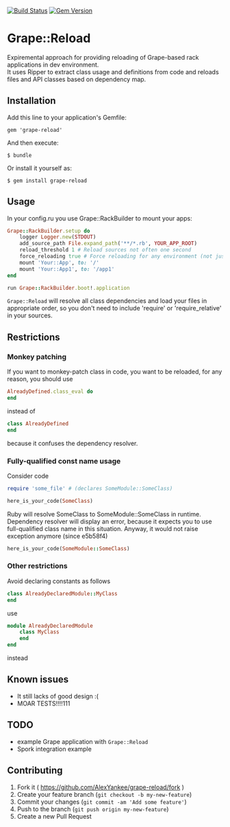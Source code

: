[![Build Status](https://travis-ci.org/AlexYankee/grape-reload.svg?branch=master)](https://travis-ci.org/AlexYankee/grape-reload)
[![Gem Version](https://badge.fury.io/rb/grape-reload.svg)](http://badge.fury.io/rb/grape-reload)

# Grape::Reload

Expiremental approach for providing reloading of Grape-based rack applications in dev environment.  
It uses Ripper to extract class usage and definitions from code and reloads files and API classes based on dependency map.

## Installation

Add this line to your application's Gemfile:

    gem 'grape-reload'

And then execute:

    $ bundle

Or install it yourself as:

    $ gem install grape-reload

## Usage

In your config.ru you use Grape::RackBuilder to mount your apps:

```ruby
Grape::RackBuilder.setup do
    logger Logger.new(STDOUT)
    add_source_path File.expand_path('**/*.rb', YOUR_APP_ROOT)
    reload_threshold 1 # Reload sources not often one second
    force_reloading true # Force reloading for any environment (not just dev), useful for testing
    mount 'Your::App', to: '/'
    mount 'Your::App1', to: '/app1'
end

run Grape::RackBuilder.boot!.application
```

`Grape::Reload` will resolve all class dependencies and load your files in appropriate order, so you don't need to include 'require' or 'require_relative' in your sources.

## Restrictions

### Monkey patching

If you want to monkey-patch class in code, you want to be reloaded, for any reason, you should use

```ruby
AlreadyDefined.class_eval do 
end
```

instead of

```ruby
class AlreadyDefined
end
```

because it confuses the dependency resolver.

### Fully-qualified const name usage

Consider code

```ruby
require 'some_file' # (declares SomeModule::SomeClass)

here_is_your_code(SomeClass)
```

Ruby will resolve SomeClass to SomeModule::SomeClass in runtime.
Dependency resolver will display an error, because it expects you to
use full-qualified class name in this situation.
Anyway, it would not raise exception anymore (since e5b58f4)

```ruby
here_is_your_code(SomeModule::SomeClass)
```

### Other restrictions

Avoid declaring constants as follows

```ruby
class AlreadyDeclaredModule::MyClass
end
```

use

```ruby
module AlreadyDeclaredModule
    class MyClass
    end
end
```

instead

## Known issues

* It still lacks of good design :(  
* MOAR TESTS!!!!111

## TODO

* example Grape application with `Grape::Reload`
* Spork integration example

## Contributing

1. Fork it ( https://github.com/AlexYankee/grape-reload/fork )
2. Create your feature branch (`git checkout -b my-new-feature`)
3. Commit your changes (`git commit -am 'Add some feature'`)
4. Push to the branch (`git push origin my-new-feature`)
5. Create a new Pull Request
